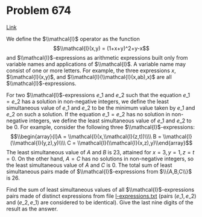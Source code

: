 # Problem 674

[Link](https://projecteuler.net/problem=674)

We define the $\\mathcal{I}$ operator as the function $$\\mathcal{I}(x,y) = (1+x+y)^2+y-x$$ and $\\mathcal{I}$-expressions as arithmetic expressions built only from variable names and applications of $\\mathcal{I}$. A variable name may consist of one or more letters. For example, the three expressions $x$, $\\mathcal{I}(x,y)$, and $\\mathcal{I}(\\mathcal{I}(x,ab),x)$ are all $\\mathcal{I}$-expressions.

For two $\\mathcal{I}$-expressions $e\_1$ and $e\_2$ such that the equation $e\_1=e\_2$ has a solution in non-negative integers, we define the least simultaneous value of $e\_1$ and $e\_2$ to be the minimum value taken by $e\_1$ and $e\_2$ on such a solution. If the equation $e\_1=e\_2$ has no solution in non-negative integers, we define the least simultaneous value of $e\_1$ and $e\_2$ to be $0$. For example, consider the following three $\\mathcal{I}$-expressions: $$\\begin{array}{l}A = \\mathcal{I}(x,\\mathcal{I}(z,t))\\\\ B = \\mathcal{I}(\\mathcal{I}(y,z),y)\\\\ C = \\mathcal{I}(\\mathcal{I}(x,z),y)\\end{array}$$ The least simultaneous value of $A$ and $B$ is $23$, attained for $x=3,y=1,z=t=0$. On the other hand, $A=C$ has no solutions in non-negative integers, so the least simultaneous value of $A$ and $C$ is $0$. The total sum of least simultaneous pairs made of $\\mathcal{I}$-expressions from $\\{A,B,C\\}$ is $26$.

Find the sum of least simultaneous values of all $\\mathcal{I}$-expressions pairs made of distinct expressions from file [I-expressions.txt](resources/documents/0674_i_expressions.txt) (pairs $(e\_1,e\_2)$ and $(e\_2,e\_1)$ are considered to be identical). Give the last nine digits of the result as the answer.
